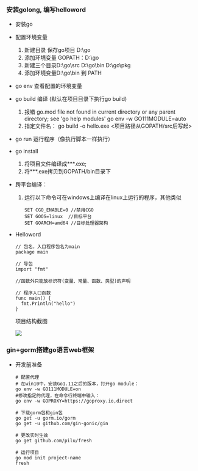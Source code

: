 ### 安装golong, 编写helloword

- 安装go

- 配置环境变量
  1.  新建目录 保存go项目 D:\go
  2. 添加环境变量 GOPATH：D:\go
  3. 新建三个目录D:\go\src D:\go\bin D:\go\pkg
  4. 添加环境变量D:\go\bin 到 PATH
  
- go env 查看配置的环境变量

- go build 编译 (默认在项目目录下执行go build)

  1. 报错 go.mod file not found in current directory or any parent directory; see 'go help modules'
     go env -w GO111MODULE=auto
  2. 指定文件名： go build -o hello.exe <项目路径从GOPATH/src后写起>

- go run 运行程序（像执行脚本一样执行）

- go install 

  1. 将项目文件编译成***.exe;
  2. 将***.exe拷贝到GOPATH/bin目录下

- 跨平台编译：

  1. 运行以下命令可在windows上编译在linux上运行的程序，其他类似

     ```
     SET CGO_ENABLE=0 //禁用CGO
     SET GOOS=linux  //目标平台
     SET GOARCH=amd64 //目标处理器架构
     ```

- Helloword

  ```
  // 包名，入口程序包名为main
  package main
  
  // 导包
  import "fmt"
  
  //函数外只能放标识符(变量、常量、函数、类型)的声明
  
  // 程序入口函数
  func main() {
  	fmt.Println("hello")
  }
  
  ```

  项目结构截图

  ![](C:\Users\jzs\AppData\Roaming\Typora\typora-user-images\image-20210722131428849.png)

### gin+gorm搭建go语言web框架

- 开发前准备

  ```
  # 配置代理
  # 在win10中，安装Go1.11之后的版本，打开go module：
  go env -w GO111MODULE=on
  #修改指定的代理，在命令行终端中输入：
  go env -w GOPROXY=https://goproxy.io,direct
  
  # 下载gorm包和gin包
  go get -u gorm.io/gorm
  go get -u github.com/gin-gonic/gin
  
  # 更改实时生效
  go get github.com/pilu/fresh
  
  # 运行项目
  go mod init project-name
  fresh
  
  ```

  